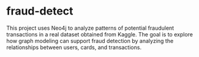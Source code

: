 # fraud-detect
This project uses Neo4j to analyze patterns of potential fraudulent transactions in a real dataset obtained from Kaggle. The goal is to explore how graph modeling can support fraud detection by analyzing the relationships between users, cards, and transactions.
